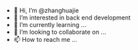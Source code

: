 - 👋 Hi, I’m @zhanghuajie
- 👀 I’m interested in back end development
- 🌱 I’m currently learning ...
- 💞️ I’m looking to collaborate on ...
- 📫 How to reach me ...

<!---
zhanghuajie/zhanghuajie is a ✨ special ✨ repository because its `README.md` (this file) appears on your GitHub profile.
You can click the Preview link to take a look at your changes.
--->
